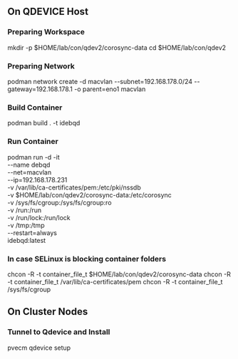 ## On QDEVICE Host

### Preparing Workspace
mkdir -p $HOME/lab/con/qdev2/corosync-data
cd $HOME/lab/con/qdev2

### Preparing Network
podman network create -d macvlan --subnet=192.168.178.0/24 --gateway=192.168.178.1 -o parent=eno1 macvlan

### Build Container
podman build . -t idebqd

### Run Container
podman run -d -it \
--name debqd \
--net=macvlan \
--ip=192.168.178.231 \
-v /var/lib/ca-certificates/pem:/etc/pki/nssdb \
-v $HOME/lab/con/qdev2/corosync-data:/etc/corosync \
-v /sys/fs/cgroup:/sys/fs/cgroup:ro \
-v /run:/run \
-v /run/lock:/run/lock \
-v /tmp:/tmp \
--restart=always \
idebqd:latest


### In case SELinux is blocking container folders
chcon -R -t container_file_t $HOME/lab/con/qdev2/corosync-data
chcon -R -t container_file_t /var/lib/ca-certificates/pem
chcon -R -t container_file_t /sys/fs/cgroup

## On Cluster Nodes
### Tunnel to Qdevice and Install
pvecm qdevice setup <QDEVICE-IP>
